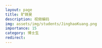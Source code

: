 ```yaml
---
layout: page
title: 旷锦昊
description: 视频编码
img: assets/img/students/JinghaoKuang.png
importance: 15
category: 博士生
redirect:
---
```

